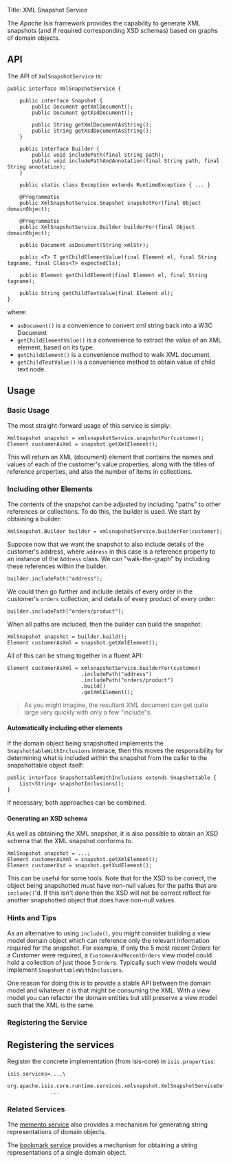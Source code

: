 Title: XML Snapshot Service

The *Apache Isis* framework provides the capability to generate XML snapshots (and if required corresponding XSD schemas) based on graphs of domain objects. 

## API

The API of `XmlSnapshotService` is:

    public interface XmlSnapshotService {
    
        public interface Snapshot {
            public Document getXmlDocument();
            public Document getXsdDocument();
            
            public String getXmlDocumentAsString();    
            public String getXsdDocumentAsString();    
        }
    
        public interface Builder {
            public void includePath(final String path);
            public void includePathAndAnnotation(final String path, final String annotation);
        }
        
        public static class Exception extends RuntimeException { ... }
    
        @Programmatic
        public XmlSnapshotService.Snapshot snapshotFor(final Object domainObject);
    
        @Programmatic
        public XmlSnapshotService.Builder builderFor(final Object domainObject);
    
        public Document asDocument(String xmlStr);
    
        public <T> T getChildElementValue(final Element el, final String tagname, final Class<T> expectedCls);
    
        public Element getChildElement(final Element el, final String tagname);
        
        public String getChildTextValue(final Element el);
    }


where:

* `asDocument()` is a convenience to convert xml string back into a W3C Document
* `getChildElementValue()` is a convenience to extract the value of an XML element, based on its type.
* `getChildElement()` is a convenience method to walk XML document.
* `getChildTextValue()` is a convenience method to obtain value of child text node.


## Usage

### Basic Usage

The most straight-forward usage of this service is simply:

    XmlSnapshot snapshot = xmlsnapshotService.snapshotFor(customer);
    Element customerAsXml = snapshot.getXmlElement();

This will return an XML (document) element that contains the names and values of each
of the customer's value properties, along with the titles of reference properties, and also the number of items in collections.

### Including other Elements

The contents of the snapshot can be adjusted by including "paths" to other references or collections.  To do this, the
builder is used.  We start by obtaining a builder:

    XmlSnapshot.Builder builder = xmlsnapshotService.builderFor(customer);
    
Suppose now that we want the snapshot to also include details of the customer's address, where `address` in this case
is a reference property to an instance of the `Address` class.  We can "walk-the-graph" by including these references within
the builder.

    builder.includePath("address");
    
We could then go further and include details of every order in the customer's `orders` collection, and details of every
product of every order:

    builder.includePath("orders/product");

When all paths are included, then the builder can build the snapshot:

    XmlSnapshot snapshot = builder.build();
    Element customerAsXml = snapshot.getXmlElement();
    
All of this can be strung together in a fluent API:

    Element customerAsXml = xmlsnapshotService.builderFor(customer)
                            .includePath("address")
                            .includePath("orders/product")
                            .build()
                            .getXmlElement();
    
> As you might imagine, the resultant XML document can get quite large very quickly with only a few "include"s.
    
#### Automatically including other elements

If the domain object being snapshotted implements the `SnapshottableWithInclusions` interace, then this moves the
responsibility for determining what is included within the snapshot from the caller to the snapshottable object itself:

    public interface SnapshottableWithInclusions extends Snapshottable {
        List<String> snapshotInclusions();
    }

If necessary, both approaches can be combined.

#### Generating an XSD schema

As well as obtaining the XML snapshot, it is also possible to obtain an XSD schema that the XML snapshot conforms to.

    XmlSnapshot snapshot = ...;
    Element customerAsXml = snapshot.getXmlElement();
    Element customerXsd = snapshot.getXsdElement();

This can be useful for some tools. Note that for the XSD to be correct, the object being snapshotted must have non-null values for the paths that are `include()`'d. If this isn't done then the XSD will not be correct reflect for another snapshotted object that does have non-null values.

### Hints and Tips

As an alternative to using `include()`, you might consider building a view model domain object which can reference only the relevant information required for the snapshot.  For example, if only the 5 most recent Orders for a Customer were required, a `CustomerAndRecentOrders` view model could hold a collection of just those 5 `Order`s.  Typically such view models would implement `SnapshottableWithInclusions`.

One reason for doing this is to provide a stable API between the domain model and whatever it is that might be consuming the XML.  With a view model you can refactor the domain entities but still preserve a view model such that the XML is the same.


### Registering the Service

## Registering the services

Register the concrete implementation (from isis-core) in `isis.properties`:

    isis.services=...,\
                  org.apache.isis.core.runtime.services.xmlsnapshot.XmlSnapshotServiceDefault,\
                  ...

### Related Services

The [memento service](./memento-service.html) also provides a mechanism for generating string representations of domain objects.

The [bookmark service](./bookmark-service.html) provides a mechanism for obtaining a string representations of a single domain object.